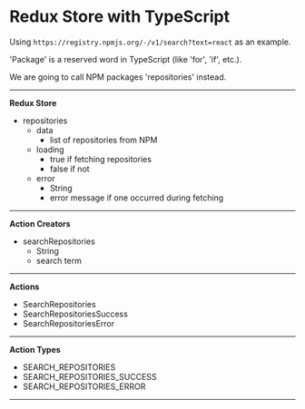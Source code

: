 # Redux Store with TypeScript

Using `https://registry.npmjs.org/-/v1/search?text=react` as an example.

'Package' is a reserved word in TypeScript (like 'for', 'if', etc.).

We are going to call NPM packages 'repositories' instead.

---

**Redux Store**
  - repositories
    - data 
      - list of repositories from NPM
    - loading
      - true if fetching repositories
      - false if not
    - error
      - String
      - error message if one occurred during fetching
---

**Action Creators**
- searchRepositories
  - String
  - search term

---

**Actions**
- SearchRepositories
- SearchRepositoriesSuccess
- SearchRepositoriesError

---

**Action Types**
- SEARCH_REPOSITORIES
- SEARCH_REPOSITORIES_SUCCESS
- SEARCH_REPOSITORIES_ERROR

---